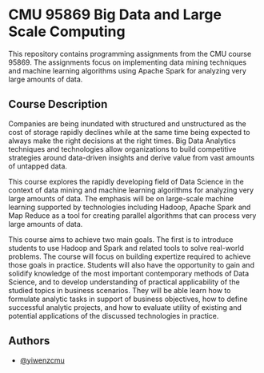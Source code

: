 
# CMU 95869 Big Data and Large Scale Computing 

This repository contains programming assignments from the CMU course 95869. The assignments focus on implementing data mining techniques and machine learning algorithms using Apache Spark for analyzing very large amounts of data. 

## Course Description

 
Companies are being inundated with structured and unstructured as the cost of storage rapidly declines while at the same time being expected to always make the right decisions at the right times. Big Data Analytics techniques and technologies allow organizations to build competitive strategies around data-driven insights and derive value from vast amounts of untapped data.  

This course explores the rapidly developing field of Data Science in the context of data mining and machine learning algorithms for analyzing very large amounts of data. The emphasis will be on large-scale machine learning supported by technologies including Hadoop, Apache Spark and Map Reduce as a tool for creating parallel algorithms that can process very large amounts of data.  

This course aims to achieve two main goals. The first is to introduce students to use Hadoop and Spark and related tools to solve real-world problems. The course will focus on building expertize required to achieve those goals in practice. Students will also have the opportunity to gain and solidify knowledge of the most important contemporary methods of Data Science, and to develop understanding of practical applicability of the studied topics in business scenarios. They will be able learn how to formulate analytic tasks in support of business objectives, how to define successful analytic projects, and how to evaluate utility of existing and potential applications of the discussed technologies in practice.  






## Authors

- [@yiwenzcmu](https://github.com/yiwenzcmu)

